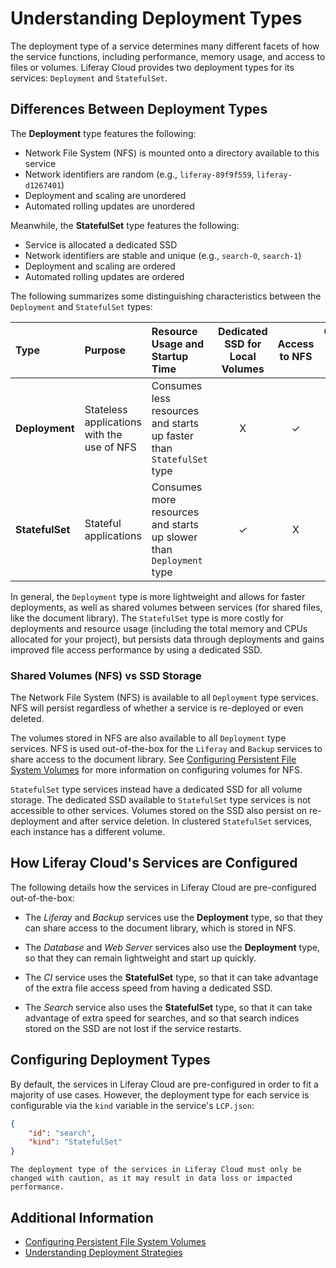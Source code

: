# Understanding Deployment Types

The deployment type of a service determines many different facets of how the service functions, including performance, memory usage, and access to files or volumes. Liferay Cloud provides two deployment types for its services: `Deployment` and `StatefulSet`.

## Differences Between Deployment Types

The **Deployment** type features the following:

* Network File System (NFS) is mounted onto a directory available to this service
* Network identifiers are random (e.g., `liferay-89f9f559`, `liferay-d1267401`)
* Deployment and scaling are unordered
* Automated rolling updates are unordered

Meanwhile, the **StatefulSet** type features the following:

* Service is allocated a dedicated SSD
* Network identifiers are stable and unique (e.g., `search-0`, `search-1`)
* Deployment and scaling are ordered
* Automated rolling updates are ordered

The following summarizes some distinguishing characteristics between the `Deployment` and `StatefulSet` types:

| **Type** | **Purpose** | **Resource Usage and Startup Time** | **Dedicated SSD for Local Volumes** | **Access to NFS** | **Ordered Startup / Scaling** |
| :--- | :--- | :--- | :---: | :---: | :---: |
| **Deployment** | Stateless applications with the use of NFS | Consumes less resources and starts up faster than `StatefulSet` type | X | ✓ | X |
| **StatefulSet** | Stateful applications | Consumes more resources and starts up slower than `Deployment` type | ✓ | X | ✓ |

In general, the `Deployment` type is more lightweight and allows for faster deployments, as well as shared volumes between services (for shared files, like the document library). The `StatefulSet` type is more costly for deployments and resource usage (including the total memory and CPUs allocated for your project), but persists data through deployments and gains improved file access performance by using a dedicated SSD.

### Shared Volumes (NFS) vs SSD Storage

The Network File System (NFS) is available to all `Deployment` type services. NFS will persist regardless of whether a service is re-deployed or even deleted.

The volumes stored in NFS are also available to all `Deployment` type services. NFS is used out-of-the-box for the `Liferay` and `Backup` services to share access to the document library. See [Configuring Persistent File System Volumes](./configuring-persistent-file-storage-volumes.md) for more information on configuring volumes for NFS.

`StatefulSet` type services instead have a dedicated SSD for all volume storage. The dedicated SSD available to `StatefulSet` type services is not accessible to other services. Volumes stored on the SSD also persist on re-deployment and after service deletion. In clustered `StatefulSet` services, each instance has a different volume.

## How Liferay Cloud's Services are Configured

The following details how the services in Liferay Cloud are pre-configured out-of-the-box:

* The _Liferay_ and _Backup_ services use the **Deployment** type, so that they can share access to the document library, which is stored in  NFS.

* The _Database_ and _Web Server_ services also use the **Deployment** type, so that they can remain lightweight and start up quickly.

* The _CI_ service uses the **StatefulSet** type, so that it can take advantage of the extra file access speed from having a dedicated SSD.

* The _Search_ service also uses the **StatefulSet** type, so that it can take advantage of extra speed for searches, and so that search indices stored on the SSD are not lost if the service restarts.

## Configuring Deployment Types

By default, the services in Liferay Cloud are pre-configured in order to fit a majority of use cases. However, the deployment type for each service is configurable via the `kind` variable in the service's `LCP.json`:

```json
{
    "id": "search",
    "kind": "StatefulSet"
}
```

```{note}
The deployment type of the services in Liferay Cloud must only be changed with caution, as it may result in data loss or impacted performance.
```

## Additional Information

* [Configuring Persistent File System Volumes](./configuring-persistent-file-storage-volumes.md)
* [Understanding Deployment Strategies](./understanding-deployment-strategies.md)